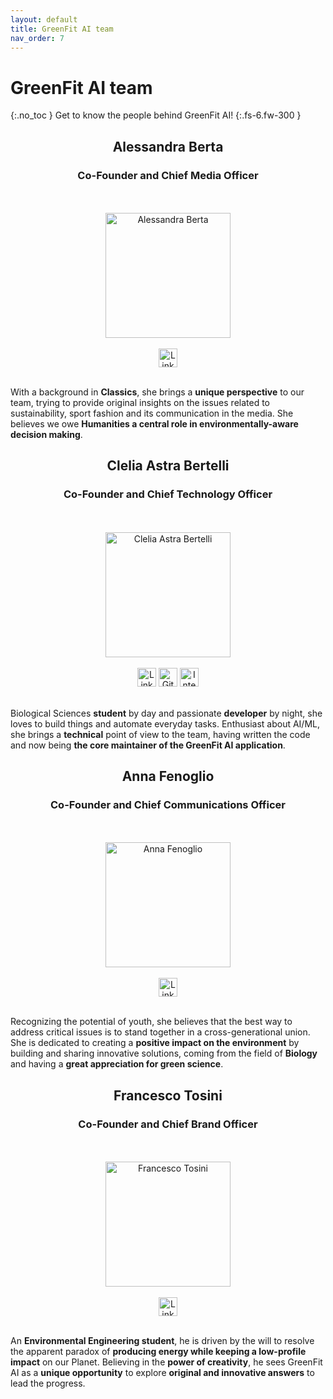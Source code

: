```yaml
---
layout: default
title: GreenFit AI team
nav_order: 7
---
```


# GreenFit AI team
{:.no_toc }
Get to know the people behind GreenFit AI!
{:.fs-6.fw-300 }

<h2 align="center">Alessandra Berta</h2>
<h3 align="center">Co-Founder and Chief Media Officer</h3>
<br>
<br>
<div align="center">
    <img src="../../assets/images/berta_img.jpg" alt="Alessandra Berta" width=200 heigth=200>
</div>
<br>
<div align="center">
    <a href="https://www.linkedin.com/in/alessandra-berta-82a33a264/"><img src="../../assets/images/linkedin.png" alt="LinkedIn Logo by riajulislam" width=30 heigth=30></a>
    <br>
    <br>
</div>

With a background in **Classics**, she brings a **unique perspective** to our team, trying to provide original insights on the issues related to sustainability, sport fashion and its communication in the media. She believes we owe **Humanities a central role in environmentally-aware decision making**.

<h2 align="center">Clelia Astra Bertelli</h2>
<h3 align="center">Co-Founder and Chief Technology Officer</h3>
<br>
<br>
<div align="center">
    <img src="../../assets/images/bertelli_img.jpg" alt="Clelia Astra Bertelli" width=200 heigth=200>
</div>
<br>
<div align="center">
    <a href="https://www.linkedin.com/in/astra-clelia-bertelli-583904297/"><img src="../../assets/images/linkedin.png" alt="LinkedIn Logo by riajulislam" width=30 heigth=30></a>
    <a href="https://github.com/AstraBert"><img src="../../assets/images/github.png" alt="GitHub Logo by Freepik" width=30 heigth=30></a>
    <a href="https://www.cleliasportfolio.xyz"><img src="../../assets/images/internet.png" alt="Internet by riajulislam" width=30 heigth=30></a>
    <br>
    <br>
</div>

Biological Sciences **student** by day and passionate **developer** by night, she loves to build things and automate everyday tasks. Enthusiast about AI/ML, she brings a **technical** point of view to the team, having written the code and now being **the core maintainer of the GreenFit AI application**.

<h2 align="center">Anna Fenoglio</h2>
<h3 align="center">Co-Founder and Chief Communications Officer</h3>
<br>
<br>
<div align="center">
    <img src="../../assets/images/fenoglio_img.jpg" alt="Anna Fenoglio" width=200 heigth=200>
</div>
<br>
<div align="center">
    <a href="https://www.linkedin.com/in/anna-fenoglio-b815b12a1/"><img src="../../assets/images/linkedin.png" alt="LinkedIn Logo by riajulislam" width=30 heigth=30></a>
    <br>
    <br>
</div>


Recognizing the potential of youth, she believes that the best way to address critical issues is to stand together in a cross-generational union. She is dedicated to creating a **positive impact on the environment** by building and sharing innovative solutions, coming from the field of **Biology** and having a **great appreciation for green science**.

<h2 align="center">Francesco Tosini</h2>
<h3 align="center">Co-Founder and Chief Brand Officer</h3>
<br>
<br>
<div align="center">
    <img src="../../assets/images/tosini_img.jpg" alt="Francesco Tosini" width=200 heigth=200>
</div>
<br>
<div align="center">
    <a href="https://www.linkedin.com/in/francesco-tosini/"><img src="../../assets/images/linkedin.png" alt="LinkedIn Logo by riajulislam" width=30 heigth=30></a>
    <br>
    <br>
</div>

An **Environmental Engineering student**, he is driven by the will to resolve the apparent paradox of **producing energy while keeping a low-profile impact** on our Planet. Believing in the **power of creativity**, he sees GreenFit AI as a **unique opportunity** to explore **original and innovative answers** to lead the progress.
